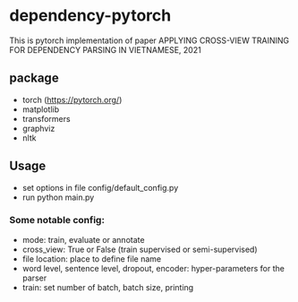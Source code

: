 # dependency-pytorch
This is pytorch implementation of paper APPLYING CROSS-VIEW TRAINING FOR DEPENDENCY PARSING IN VIETNAMESE, 2021

## package
- torch (https://pytorch.org/)
- matplotlib
- transformers
- graphviz
- nltk

## Usage
- set options in file config/default_config.py
- run python main.py

### Some notable config:

- mode: train, evaluate or annotate
- cross_view: True or False (train supervised or semi-supervised)
- file location: place to define file name
- word level, sentence level, dropout, encoder: hyper-parameters for the parser
- train: set number of batch, batch size, printing